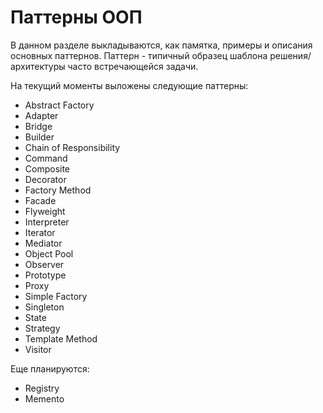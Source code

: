 Паттерны ООП
============
В данном разделе выкладываются, как памятка, примеры и описания основных паттернов.
Паттерн - типичный образец шаблона решения/архитектуры часто встречающейся задачи.

На текущий моменты выложены следующие паттерны:
* Abstract Factory
* Adapter
* Bridge
* Builder
* Chain of Responsibility
* Command
* Composite 
* Decorator
* Factory Method
* Facade
* Flyweight
* Interpreter
* Iterator
* Mediator
* Object Pool
* Observer
* Prototype
* Proxy
* Simple Factory
* Singleton
* State
* Strategy
* Template Method
* Visitor

Еще планируются:
* Registry
* Memento